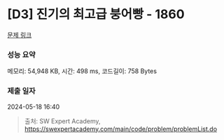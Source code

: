 # [D3] 진기의 최고급 붕어빵 - 1860 

[문제 링크](https://swexpertacademy.com/main/code/problem/problemDetail.do?contestProbId=AV5LsaaqDzYDFAXc) 

### 성능 요약

메모리: 54,948 KB, 시간: 498 ms, 코드길이: 758 Bytes

### 제출 일자

2024-05-18 16:40



> 출처: SW Expert Academy, https://swexpertacademy.com/main/code/problem/problemList.do